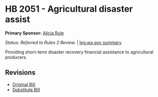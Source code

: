 # HB 2051 - Agricultural disaster assist
**Primary Sponsor:** [Alicia Rule](/person/leg/alicia.rule.md)

*Status: Referred to Rules 2 Review.* | [leg.wa.gov summary](https://app.leg.wa.gov/billsummary?BillNumber=2051&Year=2021)

Providing short-term disaster recovery financial assistance to agricultural producers.

## Revisions
* [Original Bill](1/)
* [Substitute Bill](S/)